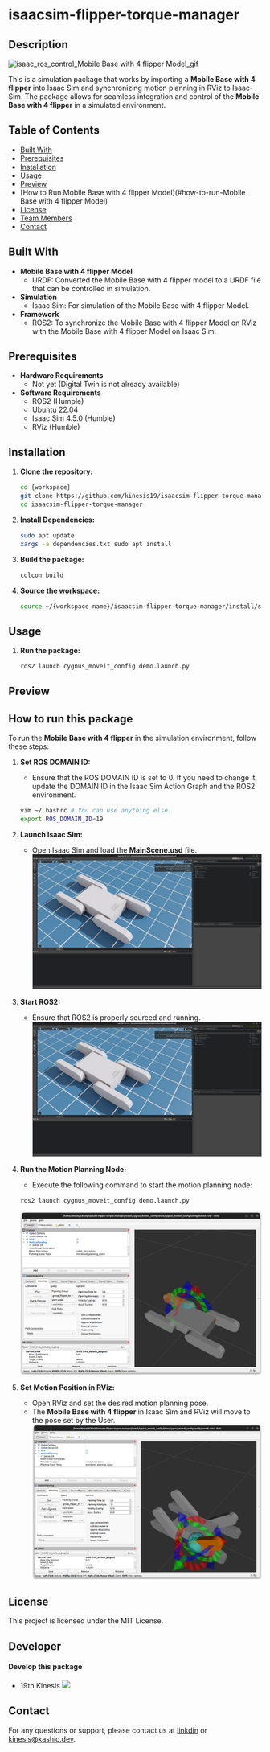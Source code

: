 # isaacsim-flipper-torque-manager
## Description
![isaac_ros_control_Mobile Base with 4 flipper Model_gif](/README_Resources/isaacsim_mobilebase_gif.gif)

This is a simulation package that works by importing a **Mobile Base with 4 flipper** into Isaac Sim and synchronizing motion planning in RViz to Isaac-Sim. The package allows for seamless integration and control of the **Mobile Base with 4 flipper** in a simulated environment.

## Table of Contents
- [Built With](#built-with)
- [Prerequisites](#prerequisites)
- [Installation](#installation)
- [Usage](#usage)
- [Preview](#preview)
- [How to Run Mobile Base with 4 flipper Model](#how-to-run-Mobile Base with 4 flipper Model)
- [License](#license)
- [Team Members](#team-members)
- [Contact](#contact)

## Built With
- **Mobile Base with 4 flipper Model**
    - URDF: Converted the Mobile Base with 4 flipper model to a URDF file that can be controlled in simulation.
- **Simulation**
    - Isaac Sim: For simulation of the Mobile Base with 4 flipper Model.
- **Framework**
    - ROS2: To synchronize the Mobile Base with 4 flipper Model on RViz with the Mobile Base with 4 flipper Model on Isaac Sim.

## Prerequisites
- **Hardware Requirements**
    - Not yet (Digital Twin is not already available)
- **Software Requirements**
    - ROS2 (Humble)
    - Ubuntu 22.04
    - Isaac Sim 4.5.0 (Humble)
    - RViz (Humble)

## Installation
1. **Clone the repository:**
    ```bash
    cd {workspace}
    git clone https://github.com/kinesis19/isaacsim-flipper-torque-manager.git
    cd isaacsim-flipper-torque-manager
    ```

2. **Install Dependencies:**
    ```bash
    sudo apt update
    xargs -a dependencies.txt sudo apt install
    ```

3. **Build the package:**
    ```bash
    colcon build
    ```

4. **Source the workspace:**
    ```bash
    source ~/{workspace name}/isaacsim-flipper-torque-manager/install/setup.bash
    ```

## Usage
1. **Run the package:**
    ```bash
    ros2 launch cygnus_moveit_config demo.launch.py
    ```

## Preview


## How to run this package
To run the **Mobile Base with 4 flipper** in the simulation environment, follow these steps:

1. **Set ROS DOMAIN ID:**
    - Ensure that the ROS DOMAIN ID is set to 0. If you need to change it, update the DOMAIN ID in the Isaac Sim Action Graph and the ROS2 environment.
    ```bash
    vim ~/.bashrc # You can use anything else.
    export ROS_DOMAIN_ID=19
    ```
2. **Launch Isaac Sim:**
    - Open Isaac Sim and load the **MainScene.usd** file.
    ![img1](/README_Resources/img1.png)

3. **Start ROS2:**
    - Ensure that ROS2 is properly sourced and running.
    ![img2](/README_Resources/img2.png)

4. **Run the Motion Planning Node:**
    - Execute the following command to start the motion planning node:
    ```bash
    ros2 launch cygnus_moveit_config demo.launch.py
    ```
    ![img3](/README_Resources/img3.png)

5. **Set Motion Position in RViz:**
    - Open RViz and set the desired motion planning pose.
    - The **Mobile Base with 4 flipper** in Isaac Sim and RViz will move to the pose set by the User.
    ![img4](/README_Resources/img4.png)

## License
This project is licensed under the MIT License.

## Developer
#### Develop this package
- 19th Kinesis <a href="https://github.com/kinesis19"><img src="https://img.shields.io/badge/GitHub-gray?style=flat&logo=github&logoColor=white"/></a>

## Contact
For any questions or support, please contact us at [linkdin](https://www.linkedin.com/in/kinesis19/) or <kinesis@kashic.dev>.
